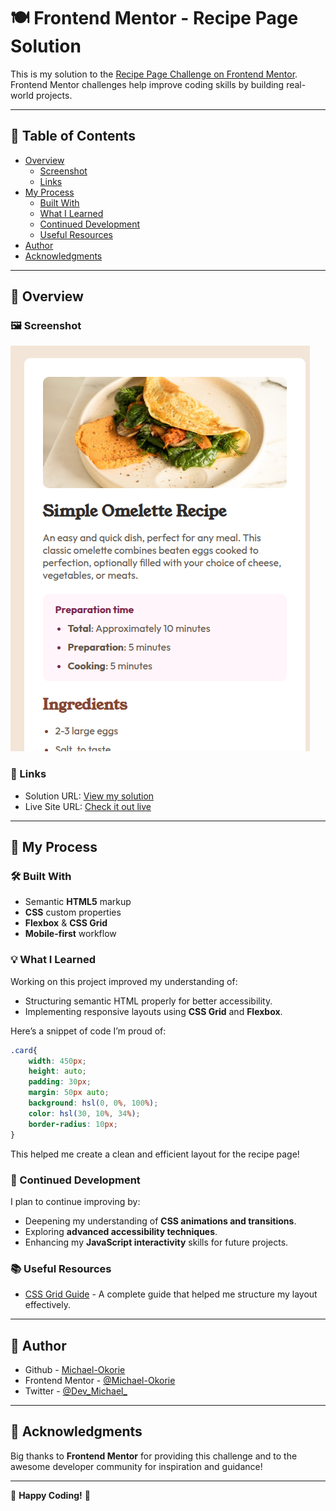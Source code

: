 # 🍽️ Frontend Mentor - Recipe Page Solution

This is my solution to the [Recipe Page Challenge on Frontend Mentor](https://www.frontendmentor.io/challenges/recipe-page-KiTsR8QQKm). Frontend Mentor challenges help improve coding skills by building real-world projects.

---

## 📌 Table of Contents

- [Overview](#overview)
  - [Screenshot](#screenshot)
  - [Links](#links)
- [My Process](#my-process)
  - [Built With](#built-with)
  - [What I Learned](#what-i-learned)
  - [Continued Development](#continued-development)
  - [Useful Resources](#useful-resources)
- [Author](#author)
- [Acknowledgments](#acknowledgments)

---

## 🌟 Overview

### 🖼️ Screenshot

![Recipe Page Screenshot](./screenshots/Screenshot.png)

### 🔗 Links

- Solution URL: [View my solution](https://github.com/Michael-Okorie/simple_recipe_page.git)
- Live Site URL: [Check it out live](https://michael-okorie.github.io/simple_recipe_page/)

---

## 🔨 My Process

### 🛠️ Built With

- Semantic **HTML5** markup
- **CSS** custom properties
- **Flexbox** & **CSS Grid**
- **Mobile-first** workflow

### 💡 What I Learned

Working on this project improved my understanding of:

- Structuring semantic HTML properly for better accessibility.
- Implementing responsive layouts using **CSS Grid** and **Flexbox**.

Here’s a snippet of code I’m proud of:

```css
.card{
    width: 450px;
    height: auto;
    padding: 30px;
    margin: 50px auto;
    background: hsl(0, 0%, 100%);
    color: hsl(30, 10%, 34%);
    border-radius: 10px;
}
```

This helped me create a clean and efficient layout for the recipe page!

### 🚀 Continued Development

I plan to continue improving by:

- Deepening my understanding of **CSS animations and transitions**.
- Exploring **advanced accessibility techniques**.
- Enhancing my **JavaScript interactivity** skills for future projects.

### 📚 Useful Resources

- [CSS Grid Guide](https://css-tricks.com/snippets/css/complete-guide-grid/) - A complete guide that helped me structure my layout effectively.

---

## 👤 Author

- Github - [Michael-Okorie](https://github.com/Michael-Okorie)
- Frontend Mentor - [@Michael-Okorie](https://www.frontendmentor.io/profile/Michael-Okorie)
- Twitter - [@Dev_Michael_](https://www.twitter.com/Dev_Michael_)

---

## 🎉 Acknowledgments

Big thanks to **Frontend Mentor** for providing this challenge and to the awesome developer community for inspiration and guidance!

---

🔹 **Happy Coding!** 🚀

